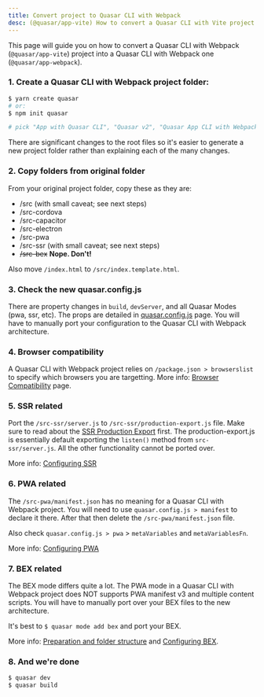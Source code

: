 ```yaml
---
title: Convert project to Quasar CLI with Webpack
desc: (@quasar/app-vite) How to convert a Quasar CLI with Vite project to a Quasar CLI with Webpack one.
---
```


This page will guide you on how to convert a Quasar CLI with Webpack (`@quasar/app-vite`) project into a Quasar CLI with Webpack one (`@quasar/app-webpack`).

### 1. Create a Quasar CLI with Webpack project folder:

```bash
$ yarn create quasar
# or:
$ npm init quasar

# pick "App with Quasar CLI", "Quasar v2", "Quasar App CLI with Webpack"
```

There are significant changes to the root files so it's easier to generate a new project folder rather than explaining each of the many changes.

### 2. Copy folders from original folder

From your original project folder, copy these as they are:
  * /src (with small caveat; see next steps)
  * /src-cordova
  * /src-capacitor
  * /src-electron
  * /src-pwa
  * /src-ssr (with small caveat; see next steps)
  * ~~/src-bex~~ **Nope. Don't!**

Also move `/index.html` to `/src/index.template.html`.

### 3. Check the new quasar.config.js

There are property changes in `build`, `devServer`, and all Quasar Modes (pwa, ssr, etc). The props are detailed in [quasar.config.js](/quasar-cli-webpack/quasar-config-js) page. You will have to manually port your configuration to the Quasar CLI with Webpack architecture.

### 4. Browser compatibility

A Quasar CLI with Webpack project relies on `/package.json > browserslist` to specify which browsers you are targetting. More info: [Browser Compatibility](/quasar-cli-webpack/browser-compatibility) page.

### 5. SSR related

Port the `/src-ssr/server.js` to `/src-ssr/production-export.js` file. Make sure to read about the [SSR Production Export](/quasar-cli-webpack/developing-ssr/ssr-production-export) first. The production-export.js is essentially default exporting the `listen()` method from `src-ssr/server.js`. All the other functionality cannot be ported over.

More info: [Configuring SSR](/quasar-cli-webpack/developing-ssr/configuring-ssr)

### 6. PWA related

The `/src-pwa/manifest.json` has no meaning for a Quasar CLI with Webpack project. You will need to use `quasar.config.js > manifest` to declare it there. After that then delete the `/src-pwa/manifest.json` file.

Also check `quasar.config.js > pwa` > `metaVariables` and `metaVariablesFn`.

More info: [Configuring PWA](/quasar-cli-webpack/developing-pwa/configuring-pwa)

### 7. BEX related

The BEX mode differs quite a lot. The PWA mode in a Quasar CLI with Webpack project does NOT supports PWA manifest v3 and multiple content scripts. You will have to manually port over your BEX files to the new architecture.

It's best to `$ quasar mode add bex` and port your BEX.

More info: [Preparation and folder structure](/quasar-cli-webpack/developing-browser-extensions/preparation#2-understand-the-anatomy-of-src-bex) and [Configuring BEX](/quasar-cli-webpack/developing-browser-extensions/configuring-bex).

### 8. And we're done

```bash
$ quasar dev
$ quasar build
```
